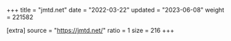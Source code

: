 +++
title = "jmtd.net"
date = "2022-03-22"
updated = "2023-06-08"
weight = 221582

[extra]
source = "https://jmtd.net/"
ratio = 1
size = 216
+++
